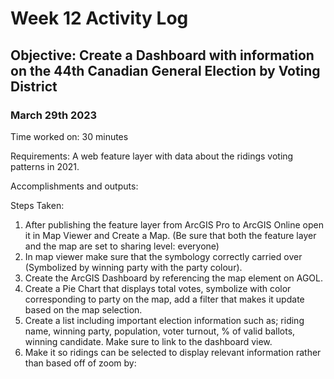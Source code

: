 # Week 12 Activity Log

## Objective: Create a Dashboard with information on the 44th Canadian General Election by Voting District

### March 29th 2023

Time worked on: 30 minutes

Requirements: A web feature layer with data about the ridings voting patterns in 2021.

Accomplishments and outputs:

Steps Taken:

  1. After publishing the feature layer from ArcGIS Pro to ArcGIS Online open it in Map Viewer and Create a Map. (Be sure that both the feature layer and the map are set to sharing level: everyone)
  2. In map viewer make sure that the symbology correctly carried over (Symbolized by winning party with the party colour). 
  3. Create the ArcGIS Dashboard by referencing the map element on AGOL.
  4. Create a Pie Chart that displays total votes, symbolize with color corresponding to party on the map, add a filter that makes it update based on the map selection.
  5. Create a list including important election information such as; riding name, winning party, population, voter turnout, % of valid ballots, winning candidate. Make sure to link to the dashboard view.
  6. Make it so ridings can be selected to display relevant information rather than based off of zoom by: 
